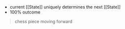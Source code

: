 - current [[State]] uniquely determines the next [[State]]
- 100% outcome
>chess piece moving forward
